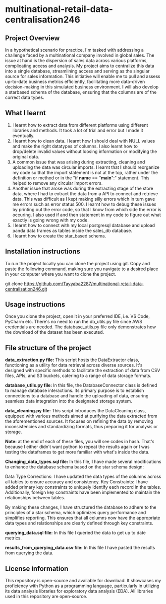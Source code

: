 # multinational-retail-data-centralisation246

## Project Overview 
In a hypothetical scenario for practice, I'm tasked with addressing a challenge faced by a multinational company involved in global sales. The issue at hand is the dispersion of sales data across various platforms, complicating access and analysis. My project aims to centralize this data into a single database, streamlining access and serving as the singular source for sales information. This initiative will enable me to pull and assess up-to-date business metrics efficiently, facilitating more data-driven decision-making in this simulated business environment. I will also develop a starbased schema of the database, ensuring that the columns are of the correct data types.

## What I learnt
1. I learnt how to extract data from different platforms using different libraries and methods. It took a lot of trial and error but I made it eventually. 
2. I learnt how to clean data. I learnt how I should deal with NULL values and make the right datatypes of columns. I also learnt how to drop/delete invalid values without loosing information or modifying the original data. 
3. A common issue that was arising during extracting, cleaning and uploading the data was circular imports. I learnt that I should reorganize my code so that the import statement is not at the top, rather under the definition or method or in the "if __name__ == "__main__":" statement. This helped to remove any circular import errors. 
4. Another issue that arose was during the extracting stage of the store data, where I had to extract the data from a API to connect and retrieve data. This was difficult as I kept making silly errors which in turn gave me errors such as error status 500. I learnt how to debug these issues by printing out the error code, so that I know from which side the error is occuring. I also used if and then statement in my code to figure out what exactly is going wrong with my code. 
5. I learnt how to connect with my local postgresql database and upload panda data frames as tables inside the sales_db database.
6. I learnt how to create the star_based schema.

## Installation instructions
To run the project locally you can clone the project using git. Copy and paste the following command, making sure you navigate to a desired place in your computer where you want to clone the project.

git clone https://github.com/Tayyaba2287/multinational-retail-data-centralisation246.git

## Usage instructions
Once you clone the project, open it in your preferred IDE, i.e. VS Code, PyCharm etc.
There's no need to run the db_utils.py file since AWS credentials are needed. The database_utils.py file only demonstrates how the download of the dataset has been executed. 

## File structure of the project
**data_extraction.py file:**
This script hosts the DataExtractor class, functioning as a utility for data retrieval across diverse sources. It's designed with specific methods to facilitate the extraction of data from CSV files, APIs, and S3 buckets, catering to a range of data storage formats.

**database_utils.py file:** 
In this file, the DatabaseConnector class is defined to manage database interactions. Its primary purpose is to establish connections to a database and handle the uploading of data, ensuring seamless data integration into the designated storage system.

**data_cleaning.py file:** 
This script introduces the DataCleaning class, equipped with various methods aimed at purifying the data extracted from the aforementioned sources. It focuses on refining the data by removing inconsistencies and standardizing formats, thus preparing it for analysis or storage.

**Note:**
at the end of each of these files, you will see codes in hash. That's because I either didn't want python to repeat the results again or I was testing the dataframes to get more familiar with what's inside the data.

**Changing_data_types.sql file:**
In this file, I have made several modifications to enhance the database schema based on the star schema design:

Data Type Corrections: I have updated the data types of the columns across all tables to ensure accuracy and consistency.
Key Constraints: I have added primary key constraints to uniquely identify each record in the tables. Additionally, foreign key constraints have been implemented to maintain the relationships between tables.

By making these changes, I have structured the database to adhere to the principles of a star schema, which optimizes query performance and simplifies reporting. This ensures that all columns now have the appropriate data types and relationships are clearly defined through key constraints.

**querying_data.sql file:**
In this file I queried the data to get up to date metrics. 

**results_from_querying_data.csv file:**
In this file I have pasted the results from querying the data.

## License information
This repository is open-source and available for download. It showcases my proficiency with Python as a programming language, particularly in utilizing its data analysis libraries for exploratory data analysis (EDA). All libraries used in this repository are open-source.
